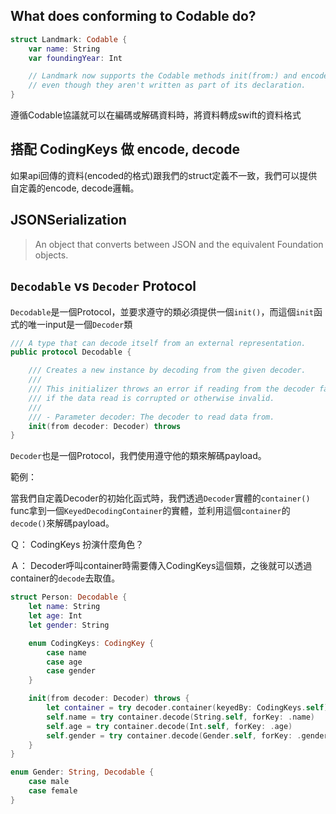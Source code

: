

## What does conforming to **Codable** do?

```swift
struct Landmark: Codable {
    var name: String
    var foundingYear: Int

    // Landmark now supports the Codable methods init(from:) and encode(to:),
    // even though they aren't written as part of its declaration.
}
```

遵循Codable協議就可以在編碼或解碼資料時，將資料轉成swift的資料格式

## 搭配 **CodingKeys** 做 encode, decode

如果api回傳的資料(encoded的格式)跟我們的struct定義不一致，我們可以提供自定義的encode, decode邏輯。

## JSONSerialization

> An object that converts between JSON and the equivalent Foundation objects.

## `Decodable` vs `Decoder` Protocol

`Decodable`是一個Protocol，並要求遵守的類必須提供一個`init()`，而這個`init`函式的唯一input是一個`Decoder`類

```swift
/// A type that can decode itself from an external representation.
public protocol Decodable {

    /// Creates a new instance by decoding from the given decoder.
    ///
    /// This initializer throws an error if reading from the decoder fails, or
    /// if the data read is corrupted or otherwise invalid.
    ///
    /// - Parameter decoder: The decoder to read data from.
    init(from decoder: Decoder) throws
}
```

`Decoder`也是一個Protocol，我們使用遵守他的類來解碼payload。

範例：

當我們自定義Decoder的初始化函式時，我們透過`Decoder`實體的`container()` func拿到一個`KeyedDecodingContainer`的實體，並利用這個`container`的`decode()`來解碼payload。

Ｑ： CodingKeys 扮演什麼角色？

Ａ： Decoder呼叫container時需要傳入CodingKeys這個類，之後就可以透過container的`decode`去取值。

```swift
struct Person: Decodable {
    let name: String
    let age: Int
    let gender: String

    enum CodingKeys: CodingKey {
        case name
        case age
        case gender
    }

    init(from decoder: Decoder) throws {
        let container = try decoder.container(keyedBy: CodingKeys.self)
        self.name = try container.decode(String.self, forKey: .name)
        self.age = try container.decode(Int.self, forKey: .age)
        self.gender = try container.decode(Gender.self, forKey: .gender).rawValue
    }
}

enum Gender: String, Decodable {
    case male
    case female
}
```